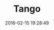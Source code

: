 ---
title: Tango
interactive: true
layout: notations-tango.hbs
director: Zbigniew Rybczyński
year: 1980
date: 2016-02-15 19:28:49
description: by Zbigniew Rybczyński
imgName: tango
poster: tango-poster.jpg
videos:
  - mp4: tango.mp4
  - webm: tango.webm
  - ogg: tango.ogg
---
